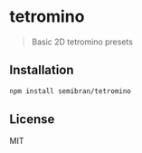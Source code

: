 # tetromino
> Basic 2D tetromino presets

## Installation
```sh
npm install semibran/tetromino
```

## License
MIT
